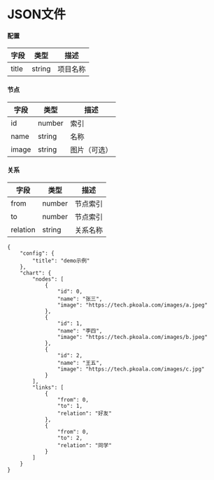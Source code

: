 # JSON文件

#### 配置

|   字段  | 类型 | 描述  |
|  ----  | ----  | ----  |
| title  | string | 项目名称 |

#### 节点

|   字段  | 类型 | 描述  |
|  ----  | ----  | ----  |
| id  | number| 索引 |
| name  | string | 名称 |
| image  | string | 图片（可选） |

#### 关系

|   字段  | 类型 | 描述  |
|  ----  | ----  | ----  |
| from  | number| 节点索引 |
| to  | number| 节点索引 |
| relation  | string | 关系名称 |



```
{
    "config": {
        "title": "demo示例"
    }, 
    "chart": {
        "nodes": [
            {
                "id": 0, 
                "name": "张三", 
                "image": "https://tech.pkoala.com/images/a.jpeg"
            }, 
            {
                "id": 1, 
                "name": "李四", 
                "image": "https://tech.pkoala.com/images/b.jpeg"
            }, 
            {
                "id": 2, 
                "name": "王五", 
                "image": "https://tech.pkoala.com/images/c.jpg"
            }
        ], 
        "links": [
            {
                "from": 0, 
                "to": 1, 
                "relation": "好友"
            }, 
            {
                "from": 0, 
                "to": 2, 
                "relation": "同学"
            }
        ]
    }
}
```